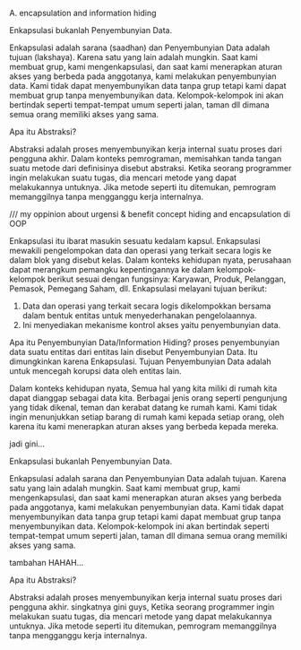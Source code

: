 A. encapsulation and information hiding



Enkapsulasi bukanlah Penyembunyian Data.

Enkapsulasi adalah sarana (saadhan) dan Penyembunyian Data adalah tujuan (lakshaya). Karena satu yang lain adalah mungkin. Saat kami membuat grup, kami mengenkapsulasi, dan saat kami menerapkan aturan akses yang berbeda pada anggotanya, kami melakukan penyembunyian data. Kami tidak dapat menyembunyikan data tanpa grup tetapi kami dapat membuat grup tanpa menyembunyikan data. Kelompok-kelompok ini akan bertindak seperti tempat-tempat umum seperti jalan, taman dll dimana semua orang memiliki akses yang sama.

Apa itu Abstraksi?

Abstraksi adalah proses menyembunyikan kerja internal suatu proses dari pengguna akhir. Dalam konteks pemrograman, memisahkan tanda tangan suatu metode dari definisinya disebut abstraksi. Ketika seorang programmer ingin melakukan suatu tugas, dia mencari metode yang dapat melakukannya untuknya. Jika metode seperti itu ditemukan, pemrogram memanggilnya tanpa mengganggu kerja internalnya.




/// my oppinion about urgensi & benefit concept hiding  and encapsulation di OOP

Enkapsulasi itu ibarat masukin sesuatu kedalam kapsul. Enkapsulasi mewakili pengelompokan data dan operasi yang terkait secara logis ke dalam blok yang disebut kelas. Dalam konteks kehidupan nyata, perusahaan dapat merangkum pemangku kepentingannya ke dalam kelompok-kelompok berikut sesuai dengan fungsinya: Karyawan, Produk, Pelanggan, Pemasok, Pemegang Saham, dll.
Enkapsulasi melayani tujuan berikut:

1. Data dan operasi yang terkait secara logis dikelompokkan bersama dalam bentuk entitas untuk menyederhanakan pengelolaannya.
2. Ini menyediakan mekanisme kontrol akses yaitu penyembunyian data.

Apa itu Penyembunyian Data/Information Hiding?
proses penyembunyian data suatu entitas dari entitas lain disebut Penyembunyian Data. Itu dimungkinkan karena Enkapsulasi. Tujuan Penyembunyian Data adalah untuk mencegah korupsi data oleh entitas lain.

Dalam konteks kehidupan nyata, Semua hal yang kita miliki di rumah kita dapat dianggap sebagai data kita. Berbagai jenis orang seperti pengunjung yang tidak dikenal, teman dan kerabat datang ke rumah kami. Kami tidak ingin menunjukkan setiap barang di rumah kami kepada setiap orang, oleh karena itu kami menerapkan aturan akses yang berbeda kepada mereka.

jadi gini...

Enkapsulasi bukanlah Penyembunyian Data.

Enkapsulasi adalah sarana dan Penyembunyian Data adalah tujuan. Karena satu yang lain adalah mungkin. Saat kami membuat grup, kami mengenkapsulasi, dan saat kami menerapkan aturan akses yang berbeda pada anggotanya, kami melakukan penyembunyian data. Kami tidak dapat menyembunyikan data tanpa grup tetapi kami dapat membuat grup tanpa menyembunyikan data. Kelompok-kelompok ini akan bertindak seperti tempat-tempat umum seperti jalan, taman dll dimana semua orang memiliki akses yang sama.


tambahan HAHAH...

Apa itu Abstraksi?

Abstraksi adalah proses menyembunyikan kerja internal suatu proses dari pengguna akhir. singkatnya gini guys, Ketika seorang programmer ingin melakukan suatu tugas, dia mencari metode yang dapat melakukannya untuknya. Jika metode seperti itu ditemukan, pemrogram memanggilnya tanpa mengganggu kerja internalnya.






